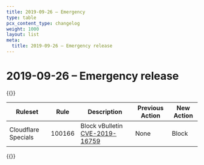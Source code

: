 ```yaml
---
title: 2019-09-26 – Emergency
type: table
pcx_content_type: changelog
weight: 1000
layout: list
meta:
  title: 2019-09-26 – Emergency release
---
```


# 2019-09-26 – Emergency release

{{<table-wrap>}}

<table style="width: 100%">
  <thead>
    <tr>
      <th>Ruleset</th>
      <th>Rule</th>
      <th>Description</th>
      <th>Previous Action</th>
      <th>New Action</th>
    </tr>
  </thead>
  <tbody>
    <tr>
      <td>Cloudflare Specials</td>
      <td>100166</td>
      <td>
        Block vBulletin
        <a href="https://nvd.nist.gov/vuln/detail/CVE-2019-16759"
          >CVE-2019-16759</a
        >
      </td>
      <td>None</td>
      <td>Block</td>
    </tr>
  </tbody>
</table>
{{</table-wrap>}}
